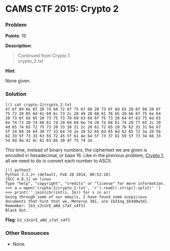 # CAMS CTF 2015: Crypto 2

### Problem

**Points**: 15

**Description**: 

> Continued from Crypto 1.  
> crypto_2.txt

**Hint**: 

None given.

### Solution

```
[!] cat crypto-2/crypto_2.txt 
47 6f 69 6e 67 20 74 68 72 6f 75 67 68 20 73 6f 6d 65 20 6f 66 20 6f 75 72 20 65 6d 61 69 6c 73 2c 20 49 20 68 61 76 65 20 66 6f 75 6e 64 20 73 6f 6d 65 20 73 75 73 70 69 63 69 6f 75 73 20 64 6f 63 75 6d 65 6e 74 73 20 74 68 61 74 20 68 69 6e 74 20 74 68 61 74 20 77 65 2c 20 4d 65 74 65 72 75 73 20 33 38 31 2c 20 61 72 65 20 7b 62 33 31 6e 67 5f 24 68 34 64 30 77 33 64 7d 2e 20 52 65 6d 65 6d 62 65 72 3a 20 5b 62 33 5f 73 33 63 55 72 45 5f 61 4e 64 5f 73 37 61 59 5f 73 34 66 33 5d 0d 0a 42 6c 61 63 6b 20 4f 75 74 2e 
```

This time, instead of binary numbers, the ciphertext we are given is encoded in hexadecimal, or base 16. Like in the previous problem, [Crypto 1](crypto-1), all we need to do is convert each number to ASCII.

```
[!] python3
Python 3.3.2+ (default, Feb 28 2014, 00:52:16) 
[GCC 4.8.1] on linux
Type "help", "copyright", "credits" or "license" for more information.
>>> a = open('crypto-2/crypto_2.txt', 'r').read().strip().split(' ')
>>> print(''.join(chr(int(s, 16)) for s in a))
Going through some of our emails, I have found some suspicious documents that hint that we, Meterus 381, are {b31ng_$h4d0w3d}. Remember: [b3_s3cUrE_aNd_s7aY_s4f3]
Black Out.
```

**Flag**: `b3_s3cUrE_aNd_s7aY_s4f3`

### Other Resoueces

* None.
